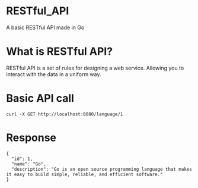 # RESTful_API
A basic RESTful API made in Go
# What is RESTful API?
RESTful API is a set of rules for designing a web service.
Allowing you to interact with the data in a uniform way.
# Basic API call
```
curl -X GET http://localhost:8080/language/1
```
# Response
```
{
  "id": 1,
  "name": "Go",
  "description": "Go is an open source programming language that makes it easy to build simple, reliable, and efficient software."
}
```